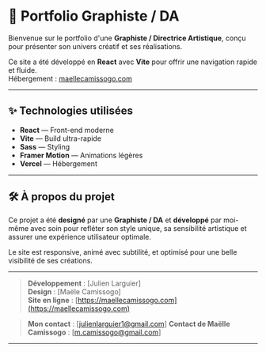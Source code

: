 # 🎨 Portfolio Graphiste / DA

Bienvenue sur le portfolio d'une **Graphiste / Directrice Artistique**, conçu pour présenter son univers créatif et ses réalisations.

Ce site a été développé en **React** avec **Vite** pour offrir une navigation rapide et fluide.  
Hébergement : [maellecamissogo.com](https://maellecamissogo.com)

---

## ✨ Technologies utilisées

- **React** — Front-end moderne
- **Vite** — Build ultra-rapide
- **Sass** — Styling
- **Framer Motion** — Animations légères
- **Vercel** — Hébergement

---

## 🛠️ À propos du projet

Ce projet a été **designé** par une **Graphiste / DA** et **développé** par moi-même avec soin pour refléter son style unique, sa sensibilité artistique et assurer une expérience utilisateur optimale.

Le site est responsive, animé avec subtilité, et optimisé pour une belle visibilité de ses créations.

---

> **Développement** : [Julien Larguier]  
> **Design** : [Maële Camissogo]  
> **Site en ligne** : [https://maellecamissogo.com](https://maellecamissogo.com)

> **Mon contact** : [julienlarguier1@gmail.com]
> **Contact de Maëlle Camissogo** : [m.camissogo@gmail.com]

---

